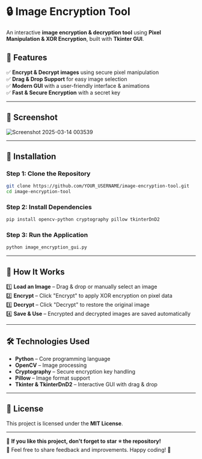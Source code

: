 
# 🔒 Image Encryption Tool  

An interactive **image encryption & decryption tool** using **Pixel Manipulation & XOR Encryption**, built with **Tkinter GUI**.  

## 🚀 Features  
✅ **Encrypt & Decrypt images** using secure pixel manipulation  
✅ **Drag & Drop Support** for easy image selection  
✅ **Modern GUI** with a user-friendly interface & animations  
✅ **Fast & Secure Encryption** with a secret key  

---

## 📸 Screenshot  
  
![Screenshot 2025-03-14 003539](https://github.com/user-attachments/assets/07f2cd21-e0c1-4e48-a125-f19d401f5b46)

---

## 🔧 Installation  

### **Step 1: Clone the Repository**  
```sh
git clone https://github.com/YOUR_USERNAME/image-encryption-tool.git  
cd image-encryption-tool
```

### **Step 2: Install Dependencies**  
```sh
pip install opencv-python cryptography pillow tkinterDnD2
```

### **Step 3: Run the Application**  
```sh
python image_encryption_gui.py
```

---

## 🎯 How It Works  

1️⃣ **Load an Image** – Drag & drop or manually select an image  
2️⃣ **Encrypt** – Click "Encrypt" to apply XOR encryption on pixel data  
3️⃣ **Decrypt** – Click "Decrypt" to restore the original image  
4️⃣ **Save & Use** – Encrypted and decrypted images are saved automatically  

---

## 🛠️ Technologies Used  

- **Python** – Core programming language  
- **OpenCV** – Image processing  
- **Cryptography** – Secure encryption key handling  
- **Pillow** – Image format support  
- **Tkinter & TkinterDnD2** – Interactive GUI with drag & drop  

---

## 📜 License  

This project is licensed under the **MIT License**.  

---

🌟 **If you like this project, don't forget to star ⭐ the repository!**  
📢 Feel free to share feedback and improvements. Happy coding! 🚀  
